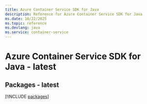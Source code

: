 ```yaml
---
title: Azure Container Service SDK for Java
description: Reference for Azure Container Service SDK for Java
ms.date: 10/22/2025
ms.topic: reference
ms.devlang: java
ms.service: container-service
---
```

# Azure Container Service SDK for Java - latest
## Packages - latest
[!INCLUDE [packages](container-service-index.md)]
